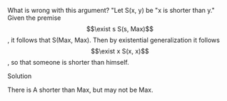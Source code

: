 What is wrong with this argument? "Let S(x, y) be "x is shorter than y." Given the premise $$\exist s S(s, Max)$$, it follows that S(Max, Max). Then by existential generalization it follows $$\exist x S(x, x)$$, so that someone is shorter than himself.

Solution

There is A shorter than Max, but may not be Max.